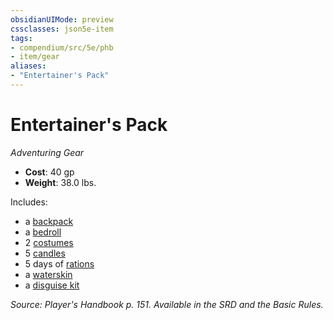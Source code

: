 ```yaml
---
obsidianUIMode: preview
cssclasses: json5e-item
tags:
- compendium/src/5e/phb
- item/gear
aliases: 
- "Entertainer's Pack"
---
```

# Entertainer's Pack
*Adventuring Gear*  

- **Cost**: 40 gp
- **Weight**: 38.0 lbs.

Includes:

- a [backpack](backpack.md)  
- a [bedroll](bedroll.md)  
- 2 [costumes](costume-clothes.md)  
- 5 [candles](candle.md)  
- 5 days of [rations](rations-1-day.md)  
- a [waterskin](waterskin.md)  
- a [disguise kit](disguise-kit.md)  

*Source: Player's Handbook p. 151. Available in the SRD and the Basic Rules.*